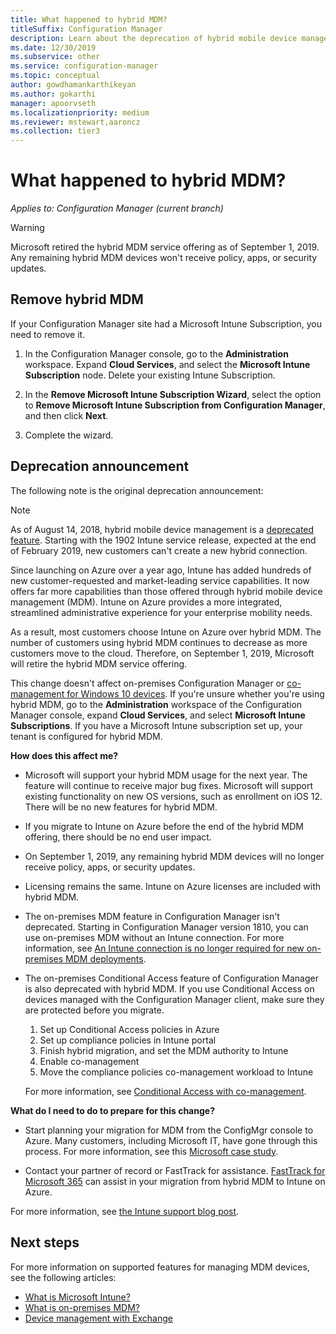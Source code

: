 ```yaml
---
title: What happened to hybrid MDM?
titleSuffix: Configuration Manager
description: Learn about the deprecation of hybrid mobile device management (MDM) in Configuration Manager
ms.date: 12/30/2019
ms.subservice: other
ms.service: configuration-manager
ms.topic: conceptual
author: gowdhamankarthikeyan
ms.author: gokarthi
manager: apoorvseth
ms.localizationpriority: medium
ms.reviewer: mstewart,aaroncz 
ms.collection: tier3
---
```


# What happened to hybrid MDM?

*Applies to: Configuration Manager (current branch)*

> [!WARNING]
> Microsoft retired the hybrid MDM service offering as of September 1, 2019. Any remaining hybrid MDM devices won't receive policy, apps, or security updates.

## Remove hybrid MDM

If your Configuration Manager site had a Microsoft Intune Subscription, you need to remove it.

1. In the Configuration Manager console, go to the **Administration** workspace. Expand **Cloud Services**, and select the **Microsoft Intune Subscription** node. Delete your existing Intune Subscription.

1. In the **Remove Microsoft Intune Subscription Wizard**, select the option to **Remove Microsoft Intune Subscription from Configuration Manager**, and then click **Next**.

1. Complete the wizard.

## Deprecation announcement

The following note is the original deprecation announcement:

> [!NOTE]  
> As of August 14, 2018, hybrid mobile device management is a [deprecated feature](../../core/plan-design/changes/deprecated/removed-and-deprecated-cmfeatures.md). Starting with the 1902 Intune service release, expected at the end of February 2019, new customers can't create a new hybrid connection.
> <!--Intune feature 2683117-->  
> Since launching on Azure over a year ago, Intune has added hundreds of new customer-requested and market-leading service capabilities. It now offers far more capabilities than those offered through hybrid mobile device management (MDM). Intune on Azure provides a more integrated, streamlined administrative experience for your enterprise mobility needs.
>
> As a result, most customers choose Intune on Azure over hybrid MDM. The number of customers using hybrid MDM continues to decrease as more customers move to the cloud. Therefore, on September 1, 2019, Microsoft will retire the hybrid MDM service offering.
>
> This change doesn't affect on-premises Configuration Manager or [co-management for Windows 10 devices](../../comanage/overview.md). If you're unsure whether you're using hybrid MDM, go to the **Administration** workspace of the Configuration Manager console, expand **Cloud Services**, and select **Microsoft Intune Subscriptions**. If you have a Microsoft Intune subscription set up, your tenant is configured for hybrid MDM.
>
> **How does this affect me?**
>
> - Microsoft will support your hybrid MDM usage for the next year. The feature will continue to receive major bug fixes. Microsoft will support existing functionality on new OS versions, such as enrollment on iOS 12. There will be no new features for hybrid MDM.  
>
> - If you migrate to Intune on Azure before the end of the hybrid MDM offering, there should be no end user impact.  
>
> - On September 1, 2019, any remaining hybrid MDM devices will no longer receive policy, apps, or security updates.  
>
> - Licensing remains the same. Intune on Azure licenses are included with hybrid MDM.  
>
> - The on-premises MDM feature in Configuration Manager isn't deprecated. Starting in Configuration Manager version 1810, you can use on-premises MDM without an Intune connection. For more information, see [An Intune connection is no longer required for new on-premises MDM deployments](../../core/plan-design/changes/whats-new-in-version-1810.md#bkmk_opmdm).
>
> - The on-premises Conditional Access feature of Configuration Manager is also deprecated with hybrid MDM. If you use Conditional Access on devices managed with the Configuration Manager client, make sure they are protected before you migrate.
>     1. Set up Conditional Access policies in Azure
>     2. Set up compliance policies in Intune portal
>     3. Finish hybrid migration, and set the MDM authority to Intune
>     4. Enable co-management
>     5. Move the compliance policies co-management workload to Intune
>
>     For more information, see [Conditional Access with co-management](../../comanage/quickstart-conditional-access.md).
>
> **What do I need to do to prepare for this change?**
>
> - Start planning your migration for MDM from the ConfigMgr console to Azure. Many customers, including Microsoft IT, have gone through this process. For more information, see this [Microsoft case study](https://aka.ms/Intune_MSFT).  
>
> - Contact your partner of record or FastTrack for assistance. [FastTrack for Microsoft 365](https://aka.ms/hybrid_fasttrack) can assist in your migration from hybrid MDM to Intune on Azure.
>
> For more information, see [the Intune support blog post](https://aka.ms/hybrid_notification).

## Next steps

For more information on supported features for managing MDM devices, see the following articles:

- [What is Microsoft Intune?](/mem/intune-service/fundamentals/what-is-intune)
- [What is on-premises MDM?](manage-mobile-devices-with-on-premises-infrastructure.md)
- [Device management with Exchange](../deploy-use/manage-mobile-devices-with-exchange-activesync.md)